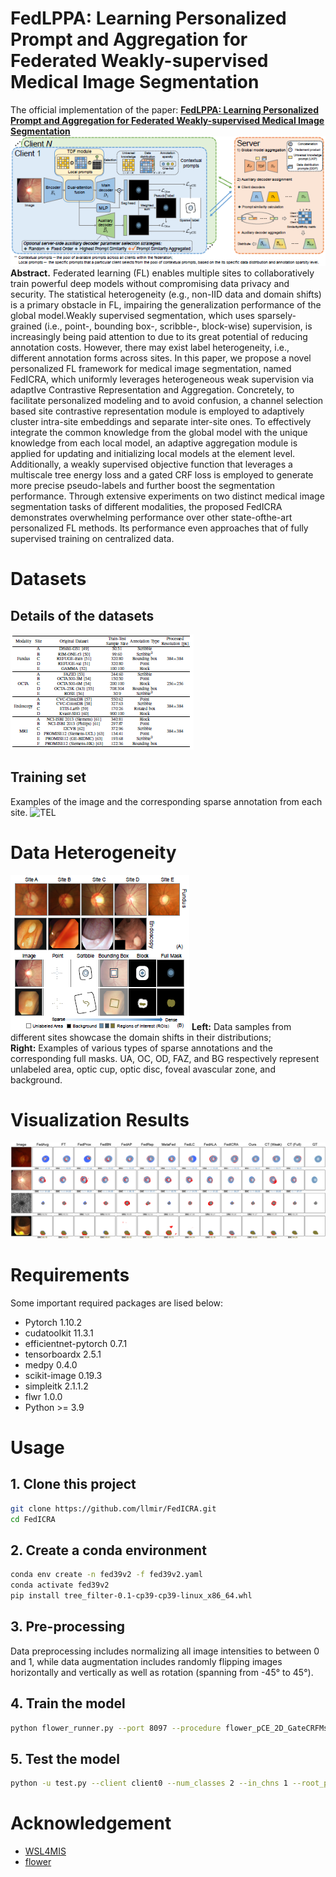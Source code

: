 # FedLPPA: Learning Personalized Prompt and Aggregation for Federated Weakly-supervised Medical Image Segmentation
The official implementation of the paper: [**FedLPPA: Learning Personalized Prompt and Aggregation for Federated Weakly-supervised Medical Image Segmentation**](https://arxiv.org/abs/2402.17502)
![TEL](image/framework.png)
**Abstract.** Federated learning (FL) enables multiple sites to collaboratively train powerful deep models without compromising data privacy and security. The statistical heterogeneity (e.g., non-IID data and domain shifts) is a primary obstacle in FL, impairing the generalization performance of the global model.Weakly supervised segmentation, which uses sparsely-grained (i.e., point-, bounding box-, scribble-, block-wise) supervision, is increasingly being paid attention to due to its great potential of reducing annotation costs. However, there may exist label heterogeneity, i.e., different annotation forms across sites. In this paper, we propose a novel personalized FL framework for medical image segmentation, named FedICRA, which uniformly leverages heterogeneous weak supervision via adaptIve Contrastive Representation and Aggregation. Concretely, to facilitate personalized modeling and to avoid confusion, a channel selection based site contrastive representation module is employed to adaptively cluster intra-site embeddings and separate inter-site ones. To effectively integrate the common knowledge from the global model with the unique knowledge from each local model, an adaptive aggregation module is applied for updating and initializing local models at the element level. Additionally, a weakly supervised objective function that leverages a multiscale tree energy loss and a gated CRF loss is employed to generate more precise pseudo-labels and further boost the segmentation performance. Through extensive experiments on two distinct medical image segmentation tasks of different modalities, the proposed FedICRA demonstrates overwhelming performance over other state-ofthe-art personalized FL methods. Its performance even approaches that of fully supervised training on centralized data.
# Datasets
## Details of the datasets
![TEL](image/dataset.png)
## Training set
Examples of the image and the corresponding sparse annotation from each site.
![TEL](image/trainingset.png)
# Data Heterogeneity
![TEL](image/label.png)
**Left:** Data samples from different sites showcase the domain shifts in their distributions; \
**Right:** Examples of various types of sparse annotations and the corresponding full masks. UA, OC, OD, FAZ, and BG respectively represent unlabeled area, optic cup, optic disc, foveal avascular zone, and background.
# Visualization Results
![TEL](image/output.png)
# Requirements
Some important required packages are lised below:
* Pytorch 1.10.2
* cudatoolkit 11.3.1
* efficientnet-pytorch 0.7.1
* tensorboardx 2.5.1
* medpy 0.4.0
* scikit-image 0.19.3
* simpleitk  2.1.1.2
* flwr 1.0.0
* Python >= 3.9
# Usage
## 1. Clone this project
``` bash
git clone https://github.com/llmir/FedICRA.git
cd FedICRA
```

## 2. Create a conda environment
``` bash
conda env create -n fed39v2 -f fed39v2.yaml
conda activate fed39v2
pip install tree_filter-0.1-cp39-cp39-linux_x86_64.whl
```
## 3. Pre-processing
Data preprocessing includes normalizing all image intensities to between 0 and 1, while data augmentation includes randomly flipping images horizontally and vertically as well as rotation (spanning from -45° to 45°).

## 4. Train the model
``` bash 
python flower_runner.py --port 8097 --procedure flower_pCE_2D_GateCRFMsacleTreeEnergyLoss_Ours --exp faz/WeaklySeg_pCE --base_lr 0.01 --img_class faz --model unet_lc_multihead --gpus 0 1 2 3 4 5 --strategy FedICRA --alpha 1 --rep_iters 3
```

## 5. Test the model
``` bash
python -u test.py --client client0 --num_classes 2 --in_chns 1 --root_path ../test/ --img_class faz --exp faz/ --min_num_clients 5 --cid 0 --model unet_lc_multihead
```

# Acknowledgement
* [WSL4MIS](https://github.com/HiLab-git/WSL4MIS)
* [flower](https://github.com/mher/flower)
